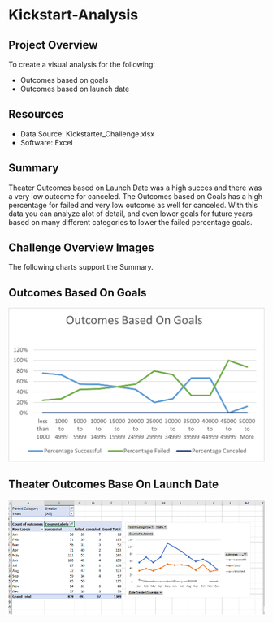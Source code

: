 # Kickstart-Analysis

## Project Overview

To create a visual analysis for the following:

- Outcomes based on goals 
- Outcomes based on launch date

## Resources
- Data Source: Kickstarter_Challenge.xlsx
- Software: Excel

## Summary

Theater Outcomes based on Launch Date was a high succes and there was a very low outcome for canceled. The Outcomes based on Goals has a high percentage for failed and very low outcome as well for canceled. With this data you can analyze alot of detail, and even lower goals for future years based on many different categories to lower the failed percentage goals.

## Challenge Overview Images 
The following charts support the Summary.
## Outcomes Based On Goals
![alt text](https://github.com/mula829/Kickstarter-Analysis/blob/main/Images/Outcomes%20Based%20On%20Goals.png)
## Theater Outcomes Base On Launch Date
![alt text](https://github.com/mula829/Kickstarter-Analysis/blob/main/Images/Theater%20Outcomes%20Based%20On%20Launch%20Date.PNG)
